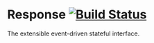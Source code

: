 Response [![Build Status](https://travis-ci.org/b-vladi/Response.svg?branch=msater)](https://travis-ci.org/b-vladi/Response)
========
The extensible event-driven stateful interface.

